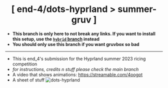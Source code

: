 <div align="center">
    <h1>[ end-4/dots-hyprland > summer-gruv ]</h1>
</div>

-  **This branch is only here to not break any links. If you want to install this setup, use the [`hybrid` branch](https://github.com/end-4/dots-hyprland/tree/hybrid) instead**
-  **You should only use this branch if you want gruvbox so bad**

---

 - This is end_4's submission for the Hyprland summer 2023 ricing competition
 - *for instructions, credits n stuff please check the main branch*
 - A video that shows animations: https://streamable.com/4oogot
 - A sheet of stuff
![dots-hyprland](./assets/all_ordered.png)

